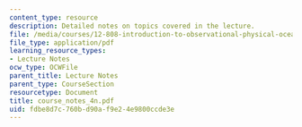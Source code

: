 ```yaml
---
content_type: resource
description: Detailed notes on topics covered in the lecture.
file: /media/courses/12-808-introduction-to-observational-physical-oceanography-fall-2004/fdbe8d7c760bd90af9e24e9800ccde3e_course_notes_4n.pdf
file_type: application/pdf
learning_resource_types:
- Lecture Notes
ocw_type: OCWFile
parent_title: Lecture Notes
parent_type: CourseSection
resourcetype: Document
title: course_notes_4n.pdf
uid: fdbe8d7c-760b-d90a-f9e2-4e9800ccde3e
---
```

